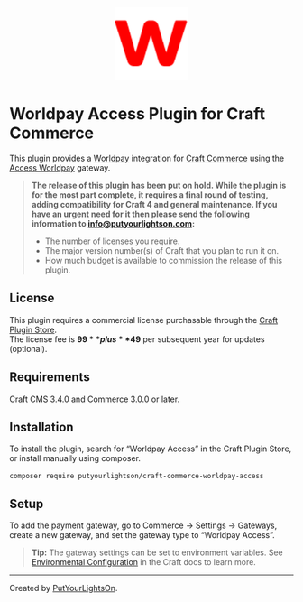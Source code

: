 <p align="center"><img width="130" src="./src/icon.svg"></p>

# Worldpay Access Plugin for Craft Commerce

This plugin provides a [Worldpay](https://www.worldpay.com/) integration for [Craft Commerce](https://craftcms.com/commerce) using the [Access Worldpay](https://developer.worldpay.com/docs/access-worldpay) gateway.

> **The release of this plugin has been put on hold. While the plugin is for the most part complete, it requires a final round of testing, adding compatibility for Craft 4 and general maintenance. If you have an urgent need for it then please send the following information to info@putyourlightson.com:**
> - The number of licenses you require.
> - The major version number(s) of Craft that you plan to run it on.
> - How much budget is available to commission the release of this plugin.

## License

This plugin requires a commercial license purchasable through the [Craft Plugin Store](https://plugins.craftcms.com/worldpay-access).  
The license fee is **$99** plus **$49** per subsequent year for updates (optional).

## Requirements

Craft CMS 3.4.0 and Commerce 3.0.0 or later.

## Installation

To install the plugin, search for “Worldpay Access” in the Craft Plugin Store, or install manually using composer.

```
composer require putyourlightson/craft-commerce-worldpay-access
```

## Setup

To add the payment gateway, go to Commerce → Settings → Gateways, create a new gateway, and set the gateway type to “Worldpay Access”.

> **Tip:** The gateway settings can be set to environment variables. See [Environmental Configuration](https://docs.craftcms.com/v3/config/environments.html) in the Craft docs to learn more.

---

Created by [PutYourLightsOn](https://putyourlightson.com/).
